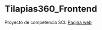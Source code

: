 # Tilapias360_Frontend
Proyecto de competencia SCL
<a href="https://bemmoralesmora.github.io/Tilapias360_Frontend/">Pagina web</a>
